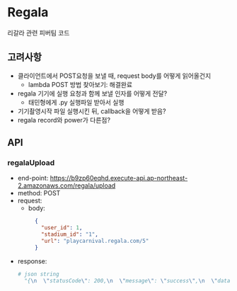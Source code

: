 # Regala
리갈라 관련 피버팀 코드

## 고려사항
* 클라이언트에서 POST요청을 보낼 때, request body를 어떻게 읽어올건지
  * lambda POST 방법 찾아보기: 해결완료
* regala 기기에 실행 요청과 함께 보낼 인자를 어떻게 전달?
  * 태민형에게 .py 실행파일 받아서 실행
* 기기촬영시작 파일 실행시킨 뒤, callback을 어떻게 받음?
* regala record와 power가 다른점?

## API
### regalaUpload
* end-point: https://b9zp60eqhd.execute-api.ap-northeast-2.amazonaws.com/regala/upload
* method: POST
* request:
  * body:
    ```json
      {
        "user_id": 1,
        "stadium_id": "1",
        "url": "playcarnival.regala.com/5"
      }
    ```
* response:
  ```python
  # json string
    "{\n  \"statusCode\": 200,\n  \"message\": \"success\",\n  \"data\": {\n    \"user_user_idx\": 1,\n    \"stadium_stadium_idx\": \"1\",\n    \"video_url\": \"playcarnival.regala.com/5\",\n    \"video_title\": \"1120220116134308\"\n  }\n}"
  ```
